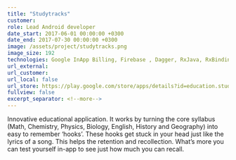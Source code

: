 ```yaml
---
title: "Studytracks"
customer:
role: Lead Android developer
date_start: 2017-06-01 00:00:00 +0300
date_end: 2017-07-30 00:00:00 +0300
image: /assets/project/studytracks.png
image_size: 192
technologies: Google InApp Billing, Firebase , Dagger, RxJava, RxBinding, Retrofit, Social networks SDKs
url_external: 
url_customer:
url_local: false
url_store: https://play.google.com/store/apps/details?id=education.studytracks.app
fullview: false
excerpt_separator: <!--more-->
---
```

Innovative educational application. It works by turning the core syllabus (Math, Chemistry, Physics, Biology, English, History and Geography) into easy to remember ‘hooks’. These hooks get stuck in your head just like the lyrics of a song. This helps the retention and recollection. What’s more you can test yourself in-app to see just how much you can recall.